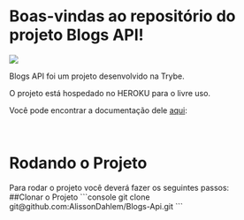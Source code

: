 # Boas-vindas ao repositório do projeto Blogs API!

<img src="https://i.ibb.co/RPMgjk0/Blogs-api.png" href="https://documenter.getpostman.com/view/22231157/UzXKXeb1#f6e184aa-4c28-4953-a470-dcc4fee7aae8">

Blogs API foi um projeto desenvolvido na Trybe.

O projeto está hospedado no HEROKU para o livre uso.

Você pode encontrar a documentação dele <a href="https://documenter.getpostman.com/view/22231157/UzXKXeb1#f6e184aa-4c28-4953-a470-dcc4fee7aae8">aqui</a>:

<br />


# Rodando o Projeto

<p>
Para rodar o projeto você deverá fazer os seguintes passos:
<br />
##Clonar o Projeto
 ```console
git clone git@github.com:AlissonDahlem/Blogs-Api.git
```
 
</p>
